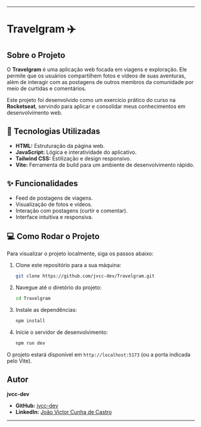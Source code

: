 -----

# Travelgram ✈️

## Sobre o Projeto

O **Travelgram** é uma aplicação web focada em viagens e exploração. Ele permite que os usuários compartilhem fotos e vídeos de suas aventuras, além de interagir com as postagens de outros membros da comunidade por meio de curtidas e comentários.

Este projeto foi desenvolvido como um exercício prático do curso na **Rocketseat**, servindo para aplicar e consolidar meus conhecimentos em desenvolvimento web.

## 🚀 Tecnologias Utilizadas

  * **HTML:** Estruturação da página web.
  * **JavaScript:** Lógica e interatividade do aplicativo.
  * **Tailwind CSS:** Estilização e design responsivo.
  * **Vite:** Ferramenta de build para um ambiente de desenvolvimento rápido.

## ✨ Funcionalidades

  * Feed de postagens de viagens.
  * Visualização de fotos e vídeos.
  * Interação com postagens (curtir e comentar).
  * Interface intuitiva e responsiva.

## 💻 Como Rodar o Projeto

Para visualizar o projeto localmente, siga os passos abaixo:

1.  Clone este repositório para a sua máquina:
    ```bash
    git clone https://github.com/jvcc-dev/Travelgram.git
    ```
2.  Navegue até o diretório do projeto:
    ```bash
    cd Travelgram
    ```
3.  Instale as dependências:
    ```bash
    npm install
    ```
4.  Inicie o servidor de desenvolvimento:
    ```bash
    npm run dev
    ```

O projeto estará disponível em `http://localhost:5173` (ou a porta indicada pelo Vite).

## Autor

**jvcc-dev**

  * **GitHub:** [jvcc-dev](https://www.google.com/search?q=https://github.com/jvcc-dev)
  * **LinkedIn:** [João Victor Cunha de Castro](https://www.linkedin.com/in/jo%C3%A3o-victor-cunha-de-castro-43b82225b/)

-----

